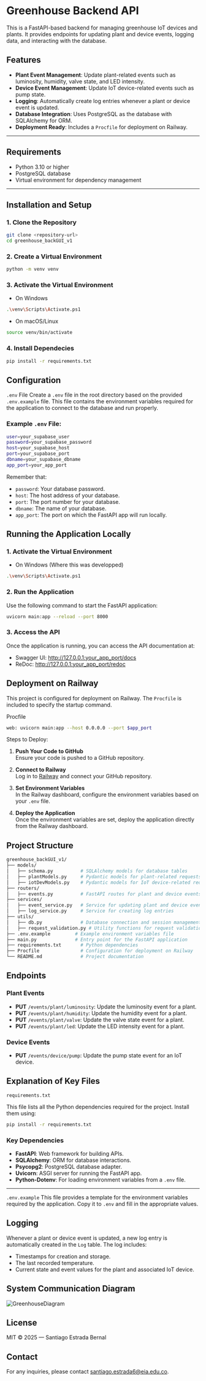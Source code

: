# Greenhouse Backend API

This is a FastAPI-based backend for managing greenhouse IoT devices and plants. It provides endpoints for updating plant and device events, logging data, and interacting with the database.

## Features
- **Plant Event Management**: Update plant-related events such as luminosity, humidity, valve state, and LED intensity.
- **Device Event Management**: Update IoT device-related events such as pump state.
- **Logging**: Automatically create log entries whenever a plant or device event is updated.
- **Database Integration**: Uses PostgreSQL as the database with SQLAlchemy for ORM.
- **Deployment Ready**: Includes a `Procfile` for deployment on Railway.

---

## Requirements
- Python 3.10 or higher
- PostgreSQL database
- Virtual environment for dependency management

---

## Installation and Setup

### 1. Clone the Repository
```bash
git clone <repository-url>
cd greenhouse_backGUI_v1
```

### 2. Create a Virtual Environment

```bash
python -m venv venv
```

### 3. Activate the Virtual Environment
* On Windows 
```bash
.\venv\Scripts\Activate.ps1
```

* On macOS/Linux
```bash
source venv/bin/activate
```

### 4. Install Dependecies
```bash
pip install -r requirements.txt
```

## Configuration
`.env` File
Create a `.env` file in the root directory based on the provided `.env.example` file. This file contains the environment variables required for the application to connect to the database and run properly.

### Example `.env` File: 

```bash
user=your_supabase_user
password=your_supabase_password
host=your_supabase_host
port=your_supabase_port
dbname=your_supabase_dbname
app_port=your_app_port
```

Remember that:
* `password`: Your database password.
* `host`: The host address of your database.
* `port`: The port number for your database.
* `dbname`: The name of your database.
* `app_port`: The port on which the FastAPI app will run locally.

## Running the Application Locally

### 1. Activate the Virtual Environment

* On Windows (Where this was developped)
```bash
.\venv\Scripts\Activate.ps1
```

### 2. Run the Application
Use the following command to start the FastAPI application:
```bash
uvicorn main:app --reload --port 8000
 ```
### 3. Access the API
Once the application is running, you can access the API documentation at:

* Swagger UI: http://127.0.0.1:your_app_port/docs
* ReDoc: http://127.0.0.1:your_app_port/redoc

## Deployment on Railway
This project is configured for deployment on Railway. The `Procfile` is included to specify the startup command.

Procfile 
```bash
web: uvicorn main:app --host 0.0.0.0 --port $app_port 
```
Steps to Deploy: 
1. **Push Your Code to GitHub**  
    Ensure your code is pushed to a GitHub repository.

2. **Connect to Railway**  
    Log in to [Railway](https://railway.app/) and connect your GitHub repository.

3. **Set Environment Variables**  
    In the Railway dashboard, configure the environment variables based on your `.env` file.

4. **Deploy the Application**  
    Once the environment variables are set, deploy the application directly from the Railway dashboard.

## Project Structure

```bash
greenhouse_backGUI_v1/
├── models/
│   ├── schema.py          # SQLAlchemy models for database tables
│   ├── plantModels.py     # Pydantic models for plant-related requests
│   ├── iotDevModels.py    # Pydantic models for IoT device-related requests
├── routers/
│   ├── events.py          # FastAPI routes for plant and device events
├── services/
│   ├── event_service.py   # Service for updating plant and device events
│   ├── log_service.py     # Service for creating log entries
├── utils/
│   ├── db.py              # Database connection and session management
│   ├── request_validation.py # Utility functions for request validation
├── .env.example         # Example environment variables file
├── main.py              # Entry point for the FastAPI application
├── requirements.txt       # Python dependencies
├── Procfile               # Configuration for deployment on Railway
└── README.md              # Project documentation
```
## Endpoints

### Plant Events
- **PUT** `/events/plant/luminosity`: Update the luminosity event for a plant.
- **PUT** `/events/plant/humidity`: Update the humidity event for a plant.
- **PUT** `/events/plant/valve`: Update the valve state event for a plant.
- **PUT** `/events/plant/led`: Update the LED intensity event for a plant.

### Device Events
- **PUT** `/events/device/pump`: Update the pump state event for an IoT device.

## Explanation of Key Files
`requirements.txt`

This file lists all the Python dependencies required for the project. Install them using:

```bash
pip install -r requirements.txt
```
### Key Dependencies

- **FastAPI**: Web framework for building APIs.
- **SQLAlchemy**: ORM for database interactions.
- **Psycopg2**: PostgreSQL database adapter.
- **Uvicorn**: ASGI server for running the FastAPI app.
- **Python-Dotenv**: For loading environment variables from a `.env` file.

---
`.env.example`
This file provides a template for the environment variables required by the application. Copy it to `.env` and fill in the appropriate values.

## Logging

Whenever a plant or device event is updated, a new log entry is automatically created in the `Log` table. The log includes:

* Timestamps for creation and storage.
* The last recorded temperature.
* Current state and event values for the plant and associated IoT device.

## System Communication Diagram

![GreenhouseDiagram](https://www.plantuml.com/plantuml/png/bLLDRziu4BthLmpQg-CYFXfmqBGssYpIHRjozsGW695ZYuX4QicH7E-lNv2IhAyupjuCSzwyz-PBdnsZvJBFu9ibqgaf7QqL7YpcaNjMka2BESJqJqbQq0zo3Wzqdwc3paap2D9CDcB56VKoG7noJ1qEsfHHObxWmxtW4jbOzm4-Fgf3ob-oaY80W08jAw4Ar0pdgASYGystrm8M4Ma9YNbfM6BIxXf74tE9OV3Soz-FUJ3R9qdLyCyVlxRRfyIQPxADceqyK2ib56f2zgUHz4VyvCXMPCEhHCO4VJb_FSfa0lXcSOyQMyHP7Ges5duxpwqD4vYAxCZgREHj2T_BN4d5fnamvGLPvDBIRATHIyYyQd0r8le4NTPnasQJhYmXDXbfeoHKc5NaPb2O8rbutAnTa_-8J1QACY-YQBLwq8eLPkfVP6NqQkKh6ymFAWGtTtLTO0b_-Jbp3C9eJSAZGdpzV7DpDq8kuLuyQtFCI1ve31fMzN-nZA0NQKZBA6hcnXFqfkLrcdw09sgn5nc6YAd_LpX6nPt8kiIqMgsH4ROMjSkLStNB3jQKHJDZC0cewpOOI1ZO2eYzDNapT72xqqV5AR3AoJ7cnJJ5uagAnIH5w4EjD4J7R2mUwYlHQy-uUEFC3fhCmb8OsP7AYsFh-IXiEIZTRNkJpVbNENRyhf4EALtZ9hZiDdQ0MyBNYURQcgHA2PhlT3oI0IWbIKXEKAVujFuo7rJnR-NAy_O6qVuKmMlxqOvXqBit5ge9zgrrPAkeQjpMefiINjlBsD_A06FJlaBly8v9R-vg3qjOArTaUAh1nZVDfOb1A-iohrPVJPxxaxPv8L4sz-kgVz60g0L5KzkJ5Tx4MxZ_-G02iypxgC7K9eikZjtlGc8N1uwHIzUVmFvNmsEMiAd8da2GPLGQC3UbPZ3xC1N0gP_Pcgwf8eYKnBCBJ-UvzWrkI5rFy3nwxvqUw2s3YwjdwsUPPCgbvwgC3cDtBqQ1NY2sdxB-_hplYvTJPpN74oIr_URMjRyMSzZf3OeKwlqn-uuJKdIWs84vwk09s1HAU5qxRKcGgZgE-U1xCfRefyNqHgFl3MxVG2xUH2wYw3DfMURPVm00 "GreenhouseDiagram")

## License

MIT © 2025 — Santiago Estrada Bernal

## Contact

For any inquiries, please contact [santiago.estrada6@eia.edu.co](mailto:santiago.estrada6@eia.edu.co).
